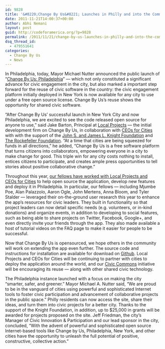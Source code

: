 ```yaml
---
id: 9828
title: '&#8220;Change By Us&#8221; Launches in Philly and into the Commons'
date: 2011-11-21T14:00:37+00:00
author: Abhi Nemani
layout: post
guid: http://codeforamerica.org/?p=9828
permalink: /2011/11/21/change-by-us-launches-in-philly-and-into-the-commons/
dsq_thread_id:
  - 479551641
categories:
  - Change By Us
  - News
---
```

[<img class="alignright size-full wp-image-9853" title="cbu-philly" src="http://codeforamerica.org/wp-content/uploads/2011/11/cbu-philly.jpg" alt="" />](http://codeforamerica.org/wp-content/uploads/2011/11/cbu-philly.jpg)In Philadelphia, today, Mayor Michael Nutter announced the public launch of &#8220;[Change By Us: Philadelphia](http://philly.changeby.us/)&#8221; &#8212; which not only constituted a significant advance for civic engagement in the city, but also marked a important step forward for the reuse of civic software in the country: the civic engagement platform initially deployed in New York is now available for any city to use under a free open source license. Change By Us&#8217;s reuse shows the opportunity for shared civic software.

&#8220;After Change By Us&#8217; successful launch in New York City and now Philadelphia, we are excited to see the code released open source for anyone to use,” said Jake Barton, Principal at [Local Projects](http://localprojects.net/) &#8212; the initial development firm on Change By Us, in collaboration with [CEOs for Cities](http://ceosforcities.org) with with the support of the [John S. and James L. Knight Foundation](http://knightfoundation.org) and [The Rockefeller Foundation](http://www.rockefellerfoundation.org/). &#8220;At a time that cities are being squeezed for funds in all directions,&#8221; he added, &#8220;Change By Us is a free software platform that turns citizens into collaborators, empowering everyone in a city to make change for good. This triple win for any city costs nothing to install, entices citizens to participate, and creates ample press opportunities to tell stories about positive collaborative change.&#8221;

Throughout this year, [our fellows have worked with Local Projects and CEOs for Cities](http://codeforamerica.org/2011/09/01/change-by-us/) to help open source the application, develop new features and deploy it in Philadelphia. In particular, our fellows &#8212; including Mjumbe Poe, Alan Palazzolo, Aaron Ogle, John Mertens, Anna Bloom, and Tyler Stalder &#8212; leveraged their on-the-ground user research this year to enhance the app&#8217;s resources for civic leaders. They built in functionality so that project leaders can now detail specific needs (e.g. volunteers, or in-kind donations) and organize events, in addition to developing to social features, such as being able to share projects on Twitter, Facebook, Google+, and even directly invite your friends through the app. They also made available a host of tutorial videos on the FAQ page to make it easier for people to be successful.

Now that Change By Us is opensourced, we hope others in the community will work on extending the app even further. The source code and instructions for installation are available for download on [Github](https://github.com/localprojects/Change-By-Us). Local Projects and CEOs for Cities will be continuing to partner with cities to deploy the application around the world, and our [Civic Commons](http://civiccommons.org) initiative will be encouraging its reuse &#8212; along with other shared civic technology.

The Philadelphia instance launched with a focus on making the city &#8220;smarter, safer, and greener.&#8221; Mayor Michael A. Nutter said, &#8220;We are proud to be in the vanguard of cities using powerful and sophisticated Internet tools to foster civic participation and advancement of collaborative projects in the public space.&#8221; Philly residents can now access the site, share their ideas, and turn them into civic projects for a better city. Thanks to the support of the Knight Foundation, in addition, up to $25,000 in grants will be awarded for projects proposed on the site. Jeff Friedman, the city&#8217;s Manager of Civic Innovation & Participation and our lead sponsor in the city, concluded, &#8220;With the advent of powerful and sophisticated open source Internet-based tools like Change by Us, Philadelphia, New York, and other cities have the opportunity to unleash the full potential of positive, constructive, collective action.&#8221;